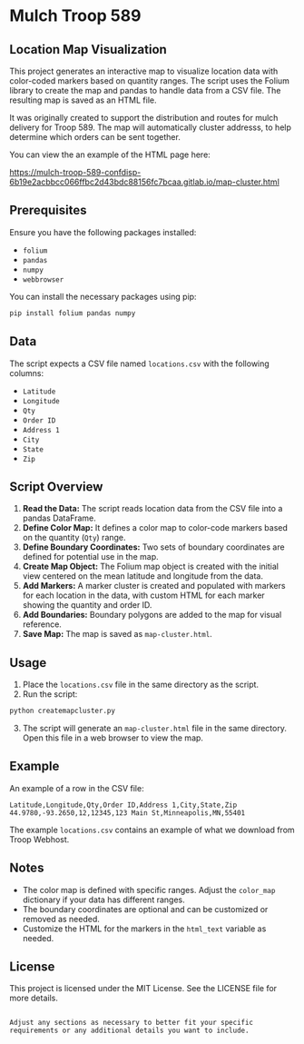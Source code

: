# Mulch Troop 589
## Location Map Visualization

This project generates an interactive map to visualize location data with color-coded markers based on quantity ranges. The script uses the Folium library to create the map and pandas to handle data from a CSV file. The resulting map is saved as an HTML file.

It was originally created to support the distribution and routes for mulch delivery for Troop 589. The map will automatically cluster addresss, to help determine which orders can be sent together. 

You can view the an example of the HTML page here:

https://mulch-troop-589-confdisp-6b19e2acbbcc066ffbc2d43bdc88156fc7bcaa.gitlab.io/map-cluster.html


## Prerequisites

Ensure you have the following packages installed:

- `folium`
- `pandas`
- `numpy`
- `webbrowser`

You can install the necessary packages using pip:

```bash
pip install folium pandas numpy
```

## Data

The script expects a CSV file named `locations.csv` with the following columns:

- `Latitude`
- `Longitude`
- `Qty`
- `Order ID`
- `Address 1`
- `City`
- `State`
- `Zip`

## Script Overview

1. **Read the Data:** The script reads location data from the CSV file into a pandas DataFrame.
2. **Define Color Map:** It defines a color map to color-code markers based on the quantity (`Qty`) range.
3. **Define Boundary Coordinates:** Two sets of boundary coordinates are defined for potential use in the map.
4. **Create Map Object:** The Folium map object is created with the initial view centered on the mean latitude and longitude from the data.
5. **Add Markers:** A marker cluster is created and populated with markers for each location in the data, with custom HTML for each marker showing the quantity and order ID.
6. **Add Boundaries:** Boundary polygons are added to the map for visual reference.
7. **Save Map:** The map is saved as `map-cluster.html`.

## Usage

1. Place the `locations.csv` file in the same directory as the script.
2. Run the script:

```bash
python createmapcluster.py
```

3. The script will generate an `map-cluster.html` file in the same directory. Open this file in a web browser to view the map.

## Example

An example of a row in the CSV file:

```csv
Latitude,Longitude,Qty,Order ID,Address 1,City,State,Zip
44.9780,-93.2650,12,12345,123 Main St,Minneapolis,MN,55401
```

The example `locations.csv` contains an example of what we download from Troop Webhost. 

## Notes

- The color map is defined with specific ranges. Adjust the `color_map` dictionary if your data has different ranges.
- The boundary coordinates are optional and can be customized or removed as needed.
- Customize the HTML for the markers in the `html_text` variable as needed.

## License

This project is licensed under the MIT License. See the LICENSE file for more details.
```

Adjust any sections as necessary to better fit your specific requirements or any additional details you want to include.